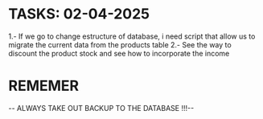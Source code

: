 # TASKS: 02-04-2025
1.- If we go to change estructure of database, i need script that allow us to migrate the current data from the products table 
2.- See the way to discount the product stock and see how to incorporate the income

# REMEMER
-- ALWAYS TAKE OUT BACKUP TO THE DATABASE !!!--